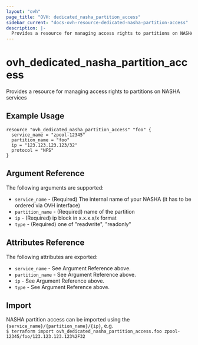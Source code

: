 ```yaml
---
layout: "ovh"
page_title: "OVH: dedicated_nasha_partition_access"
sidebar_current: "docs-ovh-resource-dedicated-nasha-partition-access"
description: |-
  Provides a resource for managing access rights to partitions on NASHA services
---
```


# ovh_dedicated_nasha_partition_access

Provides a resource for managing access rights to partitions on NASHA services

## Example Usage

```
resource "ovh_dedicated_nasha_partition_access" "foo" {
  service_name = "zpool-12345"
  partition_name = "foo"
  ip = "123.123.123.123/32"
  protocol = "NFS"
}
```

## Argument Reference

The following arguments are supported:

* `service_name` - (Required) The internal name of your NASHA (it has to be ordered via OVH interface)
* `partition_name` - (Required) name of the partition
* `ip` - (Required) ip block in x.x.x.x/x format
* `type` - (Required) one of "readwrite", "readonly"

## Attributes Reference

The following attributes are exported:

* `service_name` - See Argument Reference above.
* `partition_name` - See Argument Reference above.
* `ip` - See Argument Reference above.
* `type` - See Argument Reference above.

## Import

NASHA partition access can be imported using the `{service_name}/{partition_name}/{ip}`, e.g.  
`$ terraform import ovh_dedicated_nasha_partition_access.foo zpool-12345/foo/123.123.123.123%2F32`
